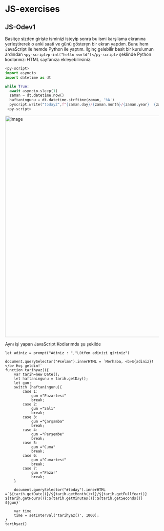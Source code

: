 # JS-exercises

## JS-Odev1
  Basitçe sizden girişte isminizi isteyip sonra bu ismi karşılama ekranına yerleştirerek o anki saati ve günü gösteren bir ekran yapdım. Bunu hem JavaScript ile hemde Python ile yaptım. İlginç gelebilir basit bir kurulumun ardından `<py-script>print("hello world")</py-script>` şeklinde Python kodlarınızı HTML sayfanıza ekleyebilirsiniz.

  ```py
  <py-script>
import asyncio
import datetime as dt

while True:
    await asyncio.sleep(1)
    zaman = dt.datetime.now()
    haftaningunu = dt.datetime.strftime(zaman, '%A')
    pyscript.write("today2",f"{zaman.day}/{zaman.month}/{zaman.year}  {zaman.hour}:{zaman.minute}:{zaman.second} {haftaningunu}")
   <py-script>
  ```
 
<img width="725" alt="image" src="https://user-images.githubusercontent.com/63591196/167265196-18859fff-2260-443f-be65-86382e3d8183.png">  
  
  Aynı işi yapan JavaScript Kodlarımda şu şekilde
```JS
let adiniz = prompt("Adiniz : ","Lütfen adinizi giriniz")

document.querySelector("#selam").innerHTML = `Merhaba, <b>${adiniz}!</b> Hoş geldin!`
function tarihyaz(){
    var tarih=new Date();
    let haftaningunu = tarih.getDay();
    let gun;
    switch (haftaningunu){
        case 1:
            gun ="Pazartesi"
            break;
        case 2:
            gun ="Salı"
            break;
        case 3:
            gun ="Çarşamba"
            break;
        case 4:
            gun ="Perşembe"
            break;
        case 5:
            gun ="Cuma"
            break;
        case 6:
            gun ="Cumartesi"
            break;
        case 7:
            gun ="Pazar"
            break;
    }

    document.querySelector("#today").innerHTML =`${tarih.getDate()}/${tarih.getMonth()+1}/${tarih.getFullYear()} ${tarih.getHours()}:${tarih.getMinutes()}:${tarih.getSeconds()} ${gun}`

    var time
    time = setInterval('tarihyaz()', 1000);
}
tarihyaz()
```
